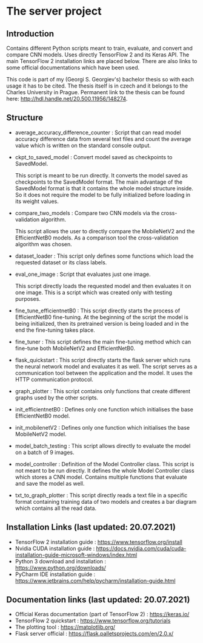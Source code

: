 # The server project

## Introduction

Contains different Python scripts meant to train, evaluate, and convert and compare CNN models. Uses directly TensorFlow 2 and its Keras API. The main TensorFlow 2 installation links are placed below. There are also links to some official documentations which have been used.

This code is part of my (Georgi S. Georgiev's) bachelor thesis so with each usage it has to be cited. The thesis itself is in czech and it belongs to the Charles University in Prague. Permanent link to the thesis can be found here: http://hdl.handle.net/20.500.11956/148274.



## Structure

* average_accuracy_difference_counter : Script that can read model accuracy difference data from several text files and count the average value which is
  written on the standard console output.
  
* ckpt_to_saved_model : Convert model saved as checkpoints to SavedModel.

  This script is meant to be run directly. It converts the model saved as checkpoints to the SavedModel format. The main advantage of the SavedModel format is that it contains the whole model structure inside. So it does not require the model to be fully initialized before loading in its weight values.

* compare_two_models : Compare two CNN models via the cross-validation algorithm.

  This script allows the user to directly compare the MobileNetV2 and the EfficientNetB0 models. As a comparison tool the cross-validation algorithm was chosen.

* dataset_loader : This script only defines some functions which load the requested dataset or its class labels.

* eval_one_image : Script that evaluates just one image.

  This script directly loads the requested model and then evaluates it on one image. This is a script which was created only with testing purposes.

* fine_tune_efficientnetB0 : This script directly starts the process of EfficientNetB0 fine-tuning. At the beginning of the script the model is being initialized, then its pretrained version is being loaded and in the end the fine-tuning takes place.

* fine_tuner : This script defines the main fine-tuning method which can fine-tune both MobileNetV2 and EfficientNetB0.

* flask_quickstart : This script directly starts the flask server which runs the neural network model and evaluates it as well. The script serves as a communication tool between the application and the model. It uses the HTTP communication protocol.

* graph_plotter : This script contains only functions that create different graphs used by the other scripts.

* init_efficientnetB0 : Defines only one function which initialises the base EfficientNetB0 model.

* init_mobilenetV2 : Defines only one function which initialises the base MobileNetV2 model.

* model_batch_testing : This script allows directly to evaluate the model on a batch of 9 images.

* model_controller : Definition of the Model Controller class. This script is not meant to be run directly. It defines the whole Model Controller class which stores a CNN model. Contains multiple functions that evaluate and save the model as well.

* txt_to_graph_plotter : This script directly reads a text file in a specific format containing training data of two models and creates a bar diagram which contains all the read data.



## Installation Links (last updated: 20.07.2021)

* TensorFlow 2 installation guide : https://www.tensorflow.org/install
* Nvidia CUDA installation guide : https://docs.nvidia.com/cuda/cuda-installation-guide-microsoft-windows/index.html
* Python 3 download and installation : https://www.python.org/downloads/
* PyCharm IDE installation guide : https://www.jetbrains.com/help/pycharm/installation-guide.html



## Documentation links (last updated: 20.07.2021)

* Official Keras documentation (part of TensorFlow 2) : https://keras.io/
* TensorFlow 2 quickstart : https://www.tensorflow.org/tutorials
* The plotting tool : https://matplotlib.org/
* Flask server official : https://flask.palletsprojects.com/en/2.0.x/

